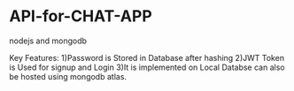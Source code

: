 # API-for-CHAT-APP
nodejs and mongodb

Key Features:
1)Password is Stored in Database after hashing
2)JWT Token is Used for signup and Login
3)It is implemented on Local Databse can also be hosted using mongodb atlas.
